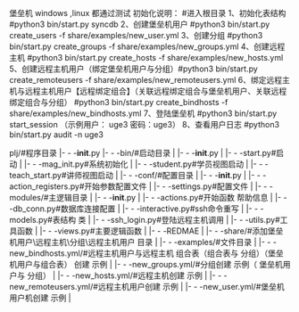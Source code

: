 堡垒机
windows ,linux 都通过测试
初始化说明：
    #进入根目录
    1、初始化表结构   #python3 bin/start.py syncdb
    2、创建堡垒机用户 #python3 bin/start.py create_users -f share/examples/new_user.yml
    3、创建分组       #python3 bin/start.py create_groups -f share/examples/new_groups.yml
    4、创建远程主机   #python3 bin/start.py create_hosts -f share/examples/new_hosts.yml
    5、创建远程主机用户（绑定堡垒机用户与分组）#python3 bin/start.py create_remoteusers -f share/examples/new_remoteusers.yml
    6、绑定远程主机与远程主机用户【远程绑定组合】（关联远程绑定组合与堡垒机用户、关联远程绑定组合与分组）
        #python3 bin/start.py create_bindhosts -f share/examples/new_bindhosts.yml
    7、登陆堡垒机    #python3 bin/start.py start_session  （示例用户： uge3 密码：uge3）
    8、查看用户日志      #python3 bin/start.py audit -n uge3


plj/#程序目录
|- - -__init__.py
|- - -bin/#启动目录
|      |- - -__init__.py
|      |- - -start.py#启动
|      |- - -mag_init.py#系统初始化
|      |- - -student.py#学员视图启动
|      |- - -teach_start.py#讲师视图启动
|
|- - -conf/#配置目录
|      |- - -__init__.py
|      |- - -action_registers.py#开始参数配置文件
|      |- - -settings.py#配置文件
|
|- - -modules/#主逻辑目录
|      |- - -__init__.py
|      |- - -actions.py#开始函数 帮助信息
|      |- - -db_conn.py#数据库连接配置
|      |- - -interactive.py#ssh命令重写
|      |- - -models.py#表结构 类
|      |- - -ssh_login.py#登陆远程主机调用
|      |- - -utils.py#工具函数
|      |- - -views.py#主要逻辑函数
|
|- - -REDMAE
|
|- - -share/#添加堡垒机用户\远程主机\分组\远程主机用户 目录
|      |- - -examples/#文件目录
|              |- - -new_bindhosts.yml/#远程主机用户与远程主机 组合表（组合表与 分组）（堡垒机用户与组合表） 创建 示例
|              |- - -new_groups.yml/#分组创建 示例（ 堡垒机用户与 分组）
|              |- - -new_hosts.yml/#远程主机创建 示例
|              |- - -new_remoteusers.yml/#远程主机用户创建 示例
|              |- - -new_user.yml/#堡垒机用户机创建 示例
|
